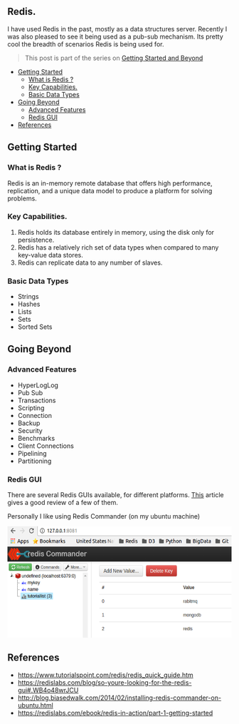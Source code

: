 ## Redis.
I have used Redis in the past, mostly as a data structures server. Recently I was also pleased to see it being used as a pub-sub mechanism. Its pretty cool the breadth of scenarios Redis is being used for.

> This post is part of the series on [Getting Started and Beyond](https://github.com/abgoswam/getting-started-and-beyond)

<!-- ![Alt text](https://www.what-dog.net/Images/faces2/scroll0015.jpg "Optional title") -->

- [Getting Started](#getting-started)
	- [What is Redis ?](#what-is-redis-)
	- [Key Capabilities.](#key-capabilities)
	- [Basic Data Types](#basic-data-types)
- [Going Beyond](#going-beyond)
	- [Advanced Features](#advanced-features)
	- [Redis GUI](#redis-gui)
- [References](#references)

## Getting Started

### What is Redis ?
Redis is an in-memory remote database that offers high performance, replication, and a unique data model to produce a platform for solving problems.

### Key Capabilities.
1. Redis holds its database entirely in memory, using the disk only for persistence.
2. Redis has a relatively rich set of data types when compared to many key-value data stores.
3. Redis can replicate data to any number of slaves.

### Basic Data Types
- Strings
- Hashes
- Lists
- Sets
- Sorted Sets


## Going Beyond

### Advanced Features
- HyperLogLog
- Pub Sub
- Transactions
- Scripting
- Connection
- Backup
- Security
- Benchmarks
- Client Connections
- Pipelining
- Partitioning

### Redis GUI
There are several Redis GUIs available, for different platforms. [This](https://redislabs.com/blog/so-youre-looking-for-the-redis-gui#.WB4o48wrJCU) article gives a good review of a few of them.

Personally I like using Redis Commander (on my ubuntu machine)

<img src="images/Selection_002.png" height="250">

## References
- https://www.tutorialspoint.com/redis/redis_quick_guide.htm
- https://redislabs.com/blog/so-youre-looking-for-the-redis-gui#.WB4o48wrJCU
- http://blog.biasedwalk.com/2014/02/installing-redis-commander-on-ubuntu.html
- https://redislabs.com/ebook/redis-in-action/part-1-getting-started
